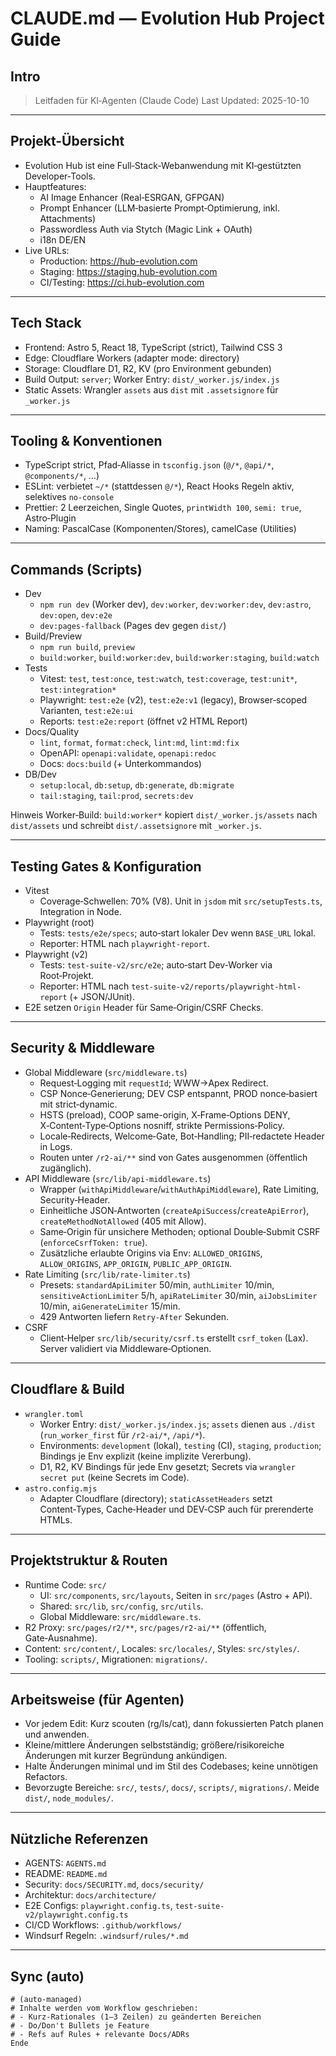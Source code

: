 # CLAUDE.md — Evolution Hub Project Guide

## Intro

> Leitfaden für KI‑Agenten (Claude Code)
> Last Updated: 2025-10-10

---

## Projekt-Übersicht

- Evolution Hub ist eine Full‑Stack‑Webanwendung mit KI‑gestützten Developer‑Tools.
- Hauptfeatures:
  - AI Image Enhancer (Real‑ESRGAN, GFPGAN)
  - Prompt Enhancer (LLM‑basierte Prompt‑Optimierung, inkl. Attachments)
  - Passwordless Auth via Stytch (Magic Link + OAuth)
  - i18n DE/EN
- Live URLs:
  - Production: <https://hub-evolution.com>
  - Staging: <https://staging.hub-evolution.com>
  - CI/Testing: <https://ci.hub-evolution.com>

---

## Tech Stack

- Frontend: Astro 5, React 18, TypeScript (strict), Tailwind CSS 3
- Edge: Cloudflare Workers (adapter mode: directory)
- Storage: Cloudflare D1, R2, KV (pro Environment gebunden)
- Build Output: `server`; Worker Entry: `dist/_worker.js/index.js`
- Static Assets: Wrangler `assets` aus `dist` mit `.assetsignore` für `_worker.js`

---

## Tooling & Konventionen

- TypeScript strict, Pfad‑Aliasse in `tsconfig.json` (`@/*`, `@api/*`, `@components/*`, …)
- ESLint: verbietet `~/*` (stattdessen `@/*`), React Hooks Regeln aktiv, selektives `no-console`
- Prettier: 2 Leerzeichen, Single Quotes, `printWidth 100`, `semi: true`, Astro‑Plugin
- Naming: PascalCase (Komponenten/Stores), camelCase (Utilities)

---

## Commands (Scripts)

- Dev
  - `npm run dev` (Worker dev), `dev:worker`, `dev:worker:dev`, `dev:astro`, `dev:open`, `dev:e2e`
  - `dev:pages-fallback` (Pages dev gegen `dist/`)
- Build/Preview
  - `npm run build`, `preview`
  - `build:worker`, `build:worker:dev`, `build:worker:staging`, `build:watch`
- Tests
  - Vitest: `test`, `test:once`, `test:watch`, `test:coverage`, `test:unit*`, `test:integration*`
  - Playwright: `test:e2e` (v2), `test:e2e:v1` (legacy), Browser‑scoped Varianten, `test:e2e:ui`
  - Reports: `test:e2e:report` (öffnet v2 HTML Report)
- Docs/Quality
  - `lint`, `format`, `format:check`, `lint:md`, `lint:md:fix`
  - OpenAPI: `openapi:validate`, `openapi:redoc`
  - Docs: `docs:build` (+ Unterkommandos)
- DB/Dev
  - `setup:local`, `db:setup`, `db:generate`, `db:migrate`
  - `tail:staging`, `tail:prod`, `secrets:dev`

Hinweis Worker‑Build: `build:worker*` kopiert `dist/_worker.js/assets` nach `dist/assets` und schreibt `dist/.assetsignore` mit `_worker.js`.

---

## Testing Gates & Konfiguration

- Vitest
  - Coverage‑Schwellen: 70% (V8). Unit in `jsdom` mit `src/setupTests.ts`, Integration in Node.
- Playwright (root)
  - Tests: `tests/e2e/specs`; auto‑start lokaler Dev wenn `BASE_URL` lokal.
  - Reporter: HTML nach `playwright-report`.
- Playwright (v2)
  - Tests: `test-suite-v2/src/e2e`; auto‑start Dev‑Worker via Root‑Projekt.
  - Reporter: HTML nach `test-suite-v2/reports/playwright-html-report` (+ JSON/JUnit).
- E2E setzen `Origin` Header für Same‑Origin/CSRF Checks.

---

## Security & Middleware

- Global Middleware (`src/middleware.ts`)
  - Request‑Logging mit `requestId`; WWW→Apex Redirect.
  - CSP Nonce‑Generierung; DEV CSP entspannt, PROD nonce‑basiert mit strict‑dynamic.
  - HSTS (preload), COOP same-origin, X‑Frame‑Options DENY, X‑Content‑Type‑Options nosniff, strikte Permissions‑Policy.
  - Locale‑Redirects, Welcome‑Gate, Bot‑Handling; PII‑redactete Header in Logs.
  - Routen unter `/r2-ai/**` sind von Gates ausgenommen (öffentlich zugänglich).
- API Middleware (`src/lib/api-middleware.ts`)
  - Wrapper (`withApiMiddleware`/`withAuthApiMiddleware`), Rate Limiting, Security‑Header.
  - Einheitliche JSON‑Antworten (`createApiSuccess`/`createApiError`), `createMethodNotAllowed` (405 mit Allow).
  - Same‑Origin für unsichere Methoden; optional Double‑Submit CSRF (`enforceCsrfToken: true`).
  - Zusätzliche erlaubte Origins via Env: `ALLOWED_ORIGINS`, `ALLOW_ORIGINS`, `APP_ORIGIN`, `PUBLIC_APP_ORIGIN`.
- Rate Limiting (`src/lib/rate-limiter.ts`)
  - Presets: `standardApiLimiter` 50/min, `authLimiter` 10/min, `sensitiveActionLimiter` 5/h, `apiRateLimiter` 30/min, `aiJobsLimiter` 10/min, `aiGenerateLimiter` 15/min.
  - 429 Antworten liefern `Retry-After` Sekunden.
- CSRF
  - Client‑Helper `src/lib/security/csrf.ts` erstellt `csrf_token` (Lax). Server validiert via Middleware‑Optionen.

---

## Cloudflare & Build

- `wrangler.toml`
  - Worker Entry: `dist/_worker.js/index.js`; `assets` dienen aus `./dist` (`run_worker_first` für `/r2-ai/*`, `/api/*`).
  - Environments: `development` (lokal), `testing` (CI), `staging`, `production`; Bindings je Env explizit (keine implizite Vererbung).
  - D1, R2, KV Bindings für jede Env gesetzt; Secrets via `wrangler secret put` (keine Secrets im Code).
- `astro.config.mjs`
  - Adapter Cloudflare (directory); `staticAssetHeaders` setzt Content‑Types, Cache‑Header und DEV‑CSP auch für prerenderte HTMLs.

---

## Projektstruktur & Routen

- Runtime Code: `src/`
  - UI: `src/components`, `src/layouts`, Seiten in `src/pages` (Astro + API).
  - Shared: `src/lib`, `src/config`, `src/utils`.
  - Global Middleware: `src/middleware.ts`.
- R2 Proxy: `src/pages/r2/**`, `src/pages/r2-ai/**` (öffentlich, Gate‑Ausnahme).
- Content: `src/content/`, Locales: `src/locales/`, Styles: `src/styles/`.
- Tooling: `scripts/`, Migrationen: `migrations/`.

---

## Arbeitsweise (für Agenten)

- Vor jedem Edit: Kurz scouten (rg/ls/cat), dann fokussierten Patch planen und anwenden.
- Kleine/mittlere Änderungen selbstständig; größere/risikoreiche Änderungen mit kurzer Begründung ankündigen.
- Halte Änderungen minimal und im Stil des Codebases; keine unnötigen Refactors.
- Bevorzugte Bereiche: `src/`, `tests/`, `docs/`, `scripts/`, `migrations/`. Meide `dist/`, `node_modules/`.

---

## Nützliche Referenzen

- AGENTS: `AGENTS.md`
- README: `README.md`
- Security: `docs/SECURITY.md`, `docs/security/`
- Architektur: `docs/architecture/`
- E2E Configs: `playwright.config.ts`, `test-suite-v2/playwright.config.ts`
- CI/CD Workflows: `.github/workflows/`
- Windsurf Regeln: `.windsurf/rules/*.md`

---

<!-- ownership: mixed -->

## Sync (auto)

```sync:claude
# (auto-managed)
# Inhalte werden vom Workflow geschrieben:
# - Kurz-Rationales (1–3 Zeilen) zu geänderten Bereichen
# - Do/Don't Bullets je Feature
# - Refs auf Rules + relevante Docs/ADRs
Ende
```
